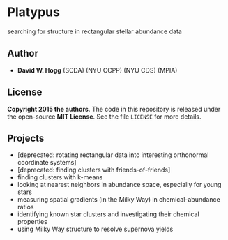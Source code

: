 # Platypus
searching for structure in rectangular stellar abundance data

## Author
- **David W. Hogg** (SCDA) (NYU CCPP) (NYU CDS) (MPIA)

## License
**Copyright 2015 the authors**.
The code in this repository is released under the open-source **MIT License**.
See the file `LICENSE` for more details.

## Projects
- [deprecated: rotating rectangular data into interesting orthonormal coordinate systems]
- [deprecated: finding clusters with friends-of-friends]
- finding clusters with k-means
- looking at nearest neighbors in abundance space, especially for young stars
- measuring spatial gradients (in the Milky Way) in chemical-abundance ratios
- identifying known star clusters and investigating their chemical properties
- using Milky Way structure to resolve supernova yields
